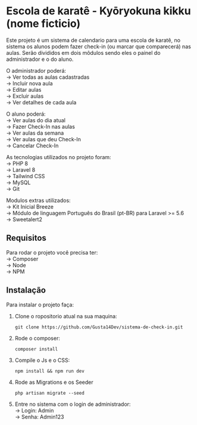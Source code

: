 <h1>Escola de karatê - Kyōryokuna kikku (nome ficticio)</h1> 

Este projeto é um sistema de calendario para uma escola de karatê, no sistema os alunos podem fazer check-in (ou marcar que comparecerá) nas aulas. Serão divididos em dois môdulos sendo eles o painel do administrador e o do aluno.

O administrador poderá:<br>
    -> Ver todas as aulas cadastradas<br>
    -> Incluir nova aula<br>
    -> Editar aulas<br>
    -> Excluir aulas<br>
    -> Ver detalhes de cada aula<br>

O aluno poderá:<br>
    -> Ver aulas do dia atual<br>
    -> Fazer Check-In nas aulas<br>
    -> Ver aulas da semana<br>
    -> Ver aulas que deu Check-In<br>
    -> Cancelar Check-In<br>

As tecnologias utilizados no projeto foram:<br>
    -> PHP 8<br>
    -> Laravel 8<br>
    -> Tailwind CSS<br>
    -> MySQL<br>
    -> Git<br>

Modulos extras utilizados:<br>
    -> Kit Inicial Breeze<br>
    -> Módulo de linguagem Português do Brasil (pt-BR) para Laravel >= 5.6<br>
    -> Sweetalert2<br>

## Requisitos
Para rodar o projeto você precisa ter:<br>
    -> Composer<br>
    -> Node<br>
    -> NPM<br>

## Instalação
Para instalar o projeto faça:

1. Clone o ropositorio atual na sua maquina:<br>

    ```shell
    git clone https://github.com/Gusta14Dev/sistema-de-check-in.git
    ```
    
2. Rode o composer:<br>

    ```shell
    composer install
    ```

3. Compile o Js e o CSS:<br>

    ```shell
    npm install && npm run dev
    ```

4. Rode as Migrations e os Seeder<br>

    ```shell
    php artisan migrate --seed
    ```

5. Entre no sistema com o login de administrador:<br>
        -> Login: Admin<br>
        -> Senha: Admin123<br>
